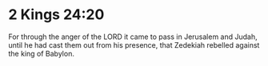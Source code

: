 # 2 Kings 24:20

For through the anger of the LORD it came to pass in Jerusalem and Judah, until he had cast them out from his presence, that Zedekiah rebelled against the king of Babylon.